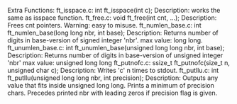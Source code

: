 Extra Functions:
	ft_isspace.c:
		int	ft_isspace(int c);
		Description:
			works the same as isspace function.
	ft_free.c:
		void	ft_free(int cnt, ...);
		Description:
			Frees cnt pointers.
			Warning: easy to misuse.
	ft_numlen_base.c:
		int	ft_numlen_base(long long nbr, int base);
		Description:
			Returns number of digits in base-version of signed integer 'nbr'.
			max value: long long.
	ft_unumlen_base.c:
		int	ft_unumlen_base(unsigned long long nbr, int base);
		Description:
			Returns number of digits in base-version of unsigned integer 'nbr'
			max value: unsigned long long
	ft_putnofc.c:
		ssize_t	ft_putnofc(size_t n, unsigned char c);
		Description:
			Writes 'c' n times to stdout.
	ft_putllu.c:
		int	ft_putllu(unsigned long long nbr, int precision);
		Description:
			Outputs any value that fits inside unsigned long long.
			Prints a minimum of precision chars.
			Precedes printed nbr with leading zeros if precision flag is given.
